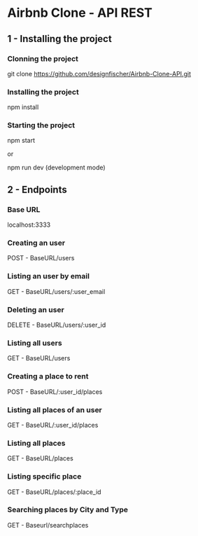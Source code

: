 # Airbnb Clone - API REST

## 1 - Installing the project 

### Clonning the project

git clone https://github.com/designfischer/Airbnb-Clone-API.git

### Installing the project

npm install

### Starting the project

npm start 

or

npm run dev (development mode)

## 2 - Endpoints

### Base URL

localhost:3333

### Creating an user

POST - BaseURL/users

### Listing an user by email

GET - BaseURL/users/:user_email

### Deleting an user

DELETE - BaseURL/users/:user_id

### Listing all users

GET - BaseURL/users

### Creating a place to rent

POST - BaseURL/:user_id/places

### Listing all places of an user

GET - BaseURL/:user_id/places

### Listing all places

GET - BaseURL/places

### Listing specific place

GET - BaseURL/places/:place_id

### Searching places by City and Type

GET - Baseurl/searchplaces


